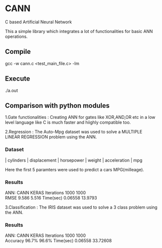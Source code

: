 # CANN
C based Artificial Neural Network

This a simple library which integrates a lot of functionalities for basic ANN operations.

## Compile
gcc -w cann.c <test_main_file.c> -lm

## Execute
./a.out

## Comparison with python modules

1.Gate functionalities : Creating ANN for gates like XOR,AND,OR etc in a low level language like C is much faster and hiighly compatible too.

2.Regression : The Auto-Mpg dataset was used to solve a MULTIPLE LINEAR REGRESSION problem using the ANN.

### Dataset
  | cylinders |	displacement |	horsepower |	weight |	acceleration |	mpg 
  
  Here the first 5 paramters were used to predict a cars MPG(milleage).
### Results
  ANN:              CANN          KERAS
  Iterations        1000          1000  
  RMSE              9.586         5.516
  Time(sec)         0.06558       13.9793
 
3.Classification : The IRIS dataset was used to solve a 3 class problem using the ANN.

### Results
  ANN:              CANN          KERAS
  Iterations        1000          1000  
  Accuracy          96.7%         96.6%
  Time(sec)         0.06558       33.72608
  

